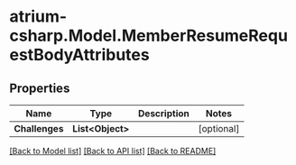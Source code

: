 # atrium-csharp.Model.MemberResumeRequestBodyAttributes
## Properties

Name | Type | Description | Notes
------------ | ------------- | ------------- | -------------
**Challenges** | **List&lt;Object&gt;** |  | [optional] 

[[Back to Model list]](../README.md#documentation-for-models) [[Back to API list]](../README.md#documentation-for-api-endpoints) [[Back to README]](../README.md)

